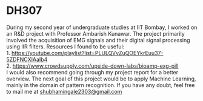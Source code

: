 # DH307
During my second year of undergraduate studies at IIT Bombay, I worked on an R&D project with Professor Ambarish Kunawar. The project primarily involved the acquisition of EMG signals and their digital signal processing using IIR filters.
Resources I found to be useful:  
    1. https://youtube.com/playlist?list=PLULQVvZuQOEYkrEuu37-5ZDFNCXIAaIb4  
    2. https://www.crowdsupply.com/upside-down-labs/bioamp-exg-pill  
I would also recommend going through my project report for a better overview. The next goal of this project would be to apply Machine Learning, mainly in the domain of pattern recognition.
If you have any doubt, feel free to mail me at shubhamingale2303@gmail.com
